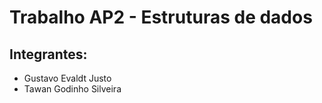 # Trabalho AP2 - Estruturas de dados

## Integrantes:
- Gustavo Evaldt Justo
- Tawan Godinho Silveira
